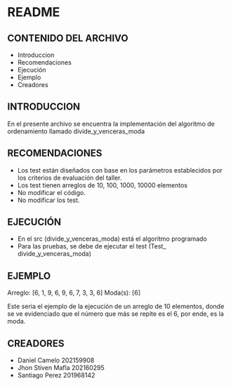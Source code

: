# README

## CONTENIDO DEL ARCHIVO

 * Introduccion
 * Recomendaciones
 * Ejecución
 * Ejemplo
 * Creadores

## INTRODUCCION

 En el presente archivo se encuentra la implementación del algoritmo de 
 ordenamiento llamado divide_y_venceras_moda

## RECOMENDACIONES
 
 - Los test están diseñados con base en los parámetros establecidos por 
       los criterios de evaluación del taller.
 - Los test tienen arreglos de 10, 100, 1000, 10000 elementos
 - No modificar el código.
 - No modificar los test.

## EJECUCIÓN

 - En el src (divide_y_venceras_moda) está el algoritmo programado
 - Para las pruebas, se debe de ejecutar el test (Test_ divide_y_venceras_moda)

## EJEMPLO

Arreglo: [6, 1, 9, 6, 9, 6, 7, 3, 3, 6] 
Moda(s): [6]

Este seria el ejemplo de la ejecución de un arreglo de 10 elementos, 
donde se ve evidenciado que el número que más se repite es el 6, por ende, es la moda.

## CREADORES

 - Daniel Camelo 202159908
 - Jhon Stiven Mafla 202160295
 - Santiago Perez  201968142